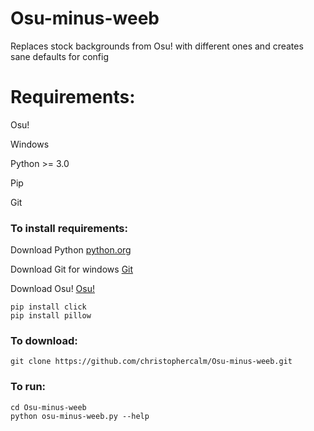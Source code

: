 # Osu-minus-weeb
Replaces stock backgrounds from Osu! with different ones and creates sane defaults for config


# Requirements:

Osu!

Windows

Python >= 3.0

Pip

Git


### To install requirements:

Download Python [python.org](https://www.python.org/downloads/)

Download Git for windows [Git](https://git-scm.com/download/win)

Download Osu! [Osu!](https://osu.ppy.sh/home/download)

```
pip install click
pip install pillow
```

### To download:
```
git clone https://github.com/christophercalm/Osu-minus-weeb.git
```

### To run:
```
cd Osu-minus-weeb
python osu-minus-weeb.py --help
```
